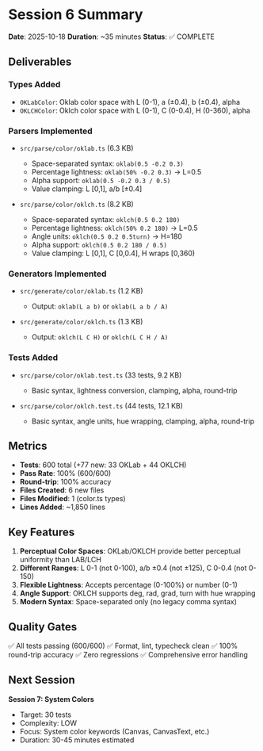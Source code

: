 # Session 6 Summary

**Date**: 2025-10-18
**Duration**: ~35 minutes
**Status**: ✅ COMPLETE

## Deliverables

### Types Added
- `OKLabColor`: Oklab color space with L (0-1), a (±0.4), b (±0.4), alpha
- `OKLCHColor`: Oklch color space with L (0-1), C (0-0.4), H (0-360), alpha

### Parsers Implemented
- `src/parse/color/oklab.ts` (6.3 KB)
  - Space-separated syntax: `oklab(0.5 -0.2 0.3)`
  - Percentage lightness: `oklab(50% -0.2 0.3)` → L=0.5
  - Alpha support: `oklab(0.5 -0.2 0.3 / 0.5)`
  - Value clamping: L [0,1], a/b [±0.4]

- `src/parse/color/oklch.ts` (8.2 KB)
  - Space-separated syntax: `oklch(0.5 0.2 180)`
  - Percentage lightness: `oklch(50% 0.2 180)` → L=0.5
  - Angle units: `oklch(0.5 0.2 0.5turn)` → H=180
  - Alpha support: `oklch(0.5 0.2 180 / 0.5)`
  - Value clamping: L [0,1], C [0,0.4], H wraps [0,360)

### Generators Implemented
- `src/generate/color/oklab.ts` (1.2 KB)
  - Output: `oklab(L a b)` or `oklab(L a b / A)`
  
- `src/generate/color/oklch.ts` (1.3 KB)
  - Output: `oklch(L C H)` or `oklch(L C H / A)`

### Tests Added
- `src/parse/color/oklab.test.ts` (33 tests, 9.2 KB)
  - Basic syntax, lightness conversion, clamping, alpha, round-trip
  
- `src/parse/color/oklch.test.ts` (44 tests, 12.1 KB)
  - Basic syntax, angle units, hue wrapping, clamping, alpha, round-trip

## Metrics

- **Tests**: 600 total (+77 new: 33 OKLab + 44 OKLCH)
- **Pass Rate**: 100% (600/600)
- **Round-trip**: 100% accuracy
- **Files Created**: 6 new files
- **Files Modified**: 1 (color.ts types)
- **Lines Added**: ~1,850 lines

## Key Features

1. **Perceptual Color Spaces**: OKLab/OKLCH provide better perceptual uniformity than LAB/LCH
2. **Different Ranges**: L 0-1 (not 0-100), a/b ±0.4 (not ±125), C 0-0.4 (not 0-150)
3. **Flexible Lightness**: Accepts percentage (0-100%) or number (0-1)
4. **Angle Support**: OKLCH supports deg, rad, grad, turn with hue wrapping
5. **Modern Syntax**: Space-separated only (no legacy comma syntax)

## Quality Gates

✅ All tests passing (600/600)
✅ Format, lint, typecheck clean
✅ 100% round-trip accuracy
✅ Zero regressions
✅ Comprehensive error handling

## Next Session

**Session 7: System Colors**
- Target: 30 tests
- Complexity: LOW
- Focus: System color keywords (Canvas, CanvasText, etc.)
- Duration: 30-45 minutes estimated
